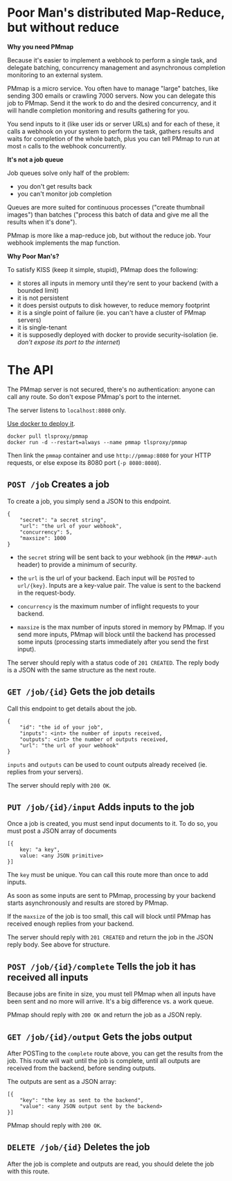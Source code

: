 # Poor Man's distributed Map-Reduce, but without reduce

**Why you need PMmap**

Because it's easier to implement a webhook to perform a single task, and delegate batching, concurrency management and asynchronous completion monitoring to an external system.

PMmap is a micro service. You often have to manage "large" batches, like sending 300 emails or crawling 7000 servers.
Now you can delegate this job to PMmap. Send it the work to do and the desired concurrency, and it will handle completion monitoring and results gathering for you.

You send inputs to it (like user ids or server URLs) and for each of these, it calls a webhook on your system to perform the task, gathers results and waits for completion of the whole batch, plus you can tell PMmap to run at most `n` calls to the webhook concurrently.

**It's not a job queue**

Job queues solve only half of the problem:

- you don't get results back
- you can't monitor job completion

Queues are more suited for continuous processes ("create thumbnail images") than batches ("process this batch of data and give me all the results when it's done").

PMmap is more like a map-reduce job, but without the reduce job. Your webhook implements the map function.

**Why Poor Man's?**

To satisfy KISS (keep it simple, stupid), PMmap does the following:

- it stores all inputs in memory until they're sent to your backend (with a bounded limit)
- it is not persistent
- it does persist outputs to disk however, to reduce memory footprint
- it is a single point of failure (ie. you can't have a cluster of PMmap servers)
- it is single-tenant
- it is supposedly deployed with docker to provide security-isolation (ie. *don't expose its port to the internet*)

# The API

The PMmap server is not secured, there's no authentication: anyone can call any route. So don't expose PMmap's port to the internet.

The server listens to `localhost:8080` only. 

[Use docker to deploy it](https://hub.docker.com/r/tlsproxy/pmmap/).

```
docker pull tlsproxy/pmmap
docker run -d --restart=always --name pmmap tlsproxy/pmmap
```

Then link the `pmmap` container and use `http://pmmap:8080` for your HTTP requests, or else expose its 8080 port (`-p 8080:8080`).

## `POST /job` Creates a job 

To create a job, you simply send a JSON to this endpoint.

```
{
	"secret": "a secret string",
	"url": "the url of your webhook",
	"concurrency": 5,
	"maxsize": 1000 
}
```

- the `secret` string will be sent back to your webhook (in the `PMMAP-auth` header) to provide a minimum of security.

- the `url` is the url of your backend. Each input will be `POST`ed to `url/{key}`. Inputs are a key-value pair. The value is sent to the backend in the request-body.

- `concurrency` is the maximum number of inflight requests to your backend.

- `maxsize` is the max number of inputs stored in memory by PMmap. If you send more inputs, PMmap will block until the backend has processed some inputs (processing starts immediately after you send the first input).

The server should reply with a status code of `201 CREATED`. The reply body is a JSON with the same structure as the next route.

## `GET /job/{id}` Gets the job details 

Call this endpoint to get details about the job.
```
{
	"id": "the id of your job",
	"inputs": <int> the number of inputs received,
	"outputs": <int> the number of outputs received,
	"url": "the url of your webhook"
}
```

`inputs` and `outputs` can be used to count outputs already received (ie. replies from your servers).

The server should reply with `200 OK`.

## `PUT /job/{id}/input` Adds inputs to the job 

Once a job is created, you must send input documents to it. To do so, you must post a JSON array of documents

```
[{
	key: "a key", 
	value: <any JSON primitive>
}]
```

The `key` must be unique. You can call this route more than once to add inputs.

As soon as some inputs are sent to PMmap, processing by your backend starts asynchronously and results are stored by PMmap.

If the `maxsize` of the job is too small, this call will block until PMmap has received enough replies from your backend.

The server should reply with `201 CREATED` and return the job in the JSON reply body. See above for structure.

## `POST /job/{id}/complete` Tells the job it has received all inputs 

Because jobs are finite in size, you must tell PMmap when all inputs have been sent and no more will arrive. It's a big difference vs. a work queue.

PMmap should reply with `200 OK` and return the job as a JSON reply.

## `GET /job/{id}/output` Gets the jobs output 

After POSTing to the `complete` route above, you can get the results from the job. 
This route will wait until the job is complete, until all outputs are received from the backend, before sending outputs.

The outputs are sent as a JSON array:

```
[{
	"key": "the key as sent to the backend",
	"value": <any JSON output sent by the backend>
}]
```

PMmap should reply with `200 OK`.

## `DELETE /job/{id}` Deletes the job 

After the job is complete and outputs are read, you should delete the job with this route.